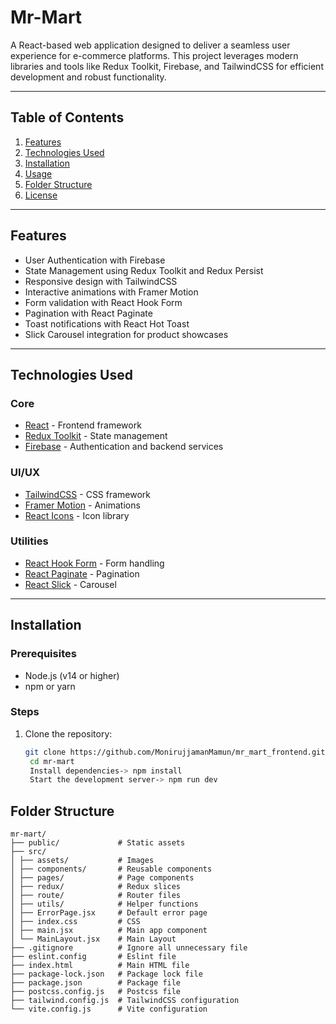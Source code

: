 # Mr-Mart

A React-based web application designed to deliver a seamless user experience for e-commerce platforms. This project leverages modern libraries and tools like Redux Toolkit, Firebase, and TailwindCSS for efficient development and robust functionality.

---

## Table of Contents

1. [Features](#features)
2. [Technologies Used](#technologies-used)
3. [Installation](#installation)
4. [Usage](#usage)
5. [Folder Structure](#folder-structure)
6. [License](#license)

---

## Features

- User Authentication with Firebase
- State Management using Redux Toolkit and Redux Persist
- Responsive design with TailwindCSS
- Interactive animations with Framer Motion
- Form validation with React Hook Form
- Pagination with React Paginate
- Toast notifications with React Hot Toast
- Slick Carousel integration for product showcases

---

## Technologies Used

### Core

- [React](https://reactjs.org/) - Frontend framework
- [Redux Toolkit](https://redux-toolkit.js.org/) - State management
- [Firebase](https://firebase.google.com/) - Authentication and backend services

### UI/UX

- [TailwindCSS](https://tailwindcss.com/) - CSS framework
- [Framer Motion](https://www.framer.com/motion/) - Animations
- [React Icons](https://react-icons.github.io/react-icons/) - Icon library

### Utilities

- [React Hook Form](https://react-hook-form.com/) - Form handling
- [React Paginate](https://github.com/AdeleD/react-paginate) - Pagination
- [React Slick](https://react-slick.neostack.com/) - Carousel

---

## Installation

### Prerequisites

- Node.js (v14 or higher)
- npm or yarn

### Steps

1. Clone the repository:

   ```bash
   git clone https://github.com/MonirujjamanMamun/mr_mart_frontend.git
    cd mr-mart
    Install dependencies-> npm install
    Start the development server-> npm run dev

   ```

## Folder Structure

```
mr-mart/
├── public/             # Static assets
├── src/
│ ├── assets/           # Images
│ ├── components/       # Reusable components
│ ├── pages/            # Page components
│ ├── redux/            # Redux slices
│ ├── route/            # Router files
│ ├── utils/            # Helper functions
│ ├── ErrorPage.jsx     # Default error page
│ ├── index.css         # CSS
│ ├── main.jsx          # Main app component
│ └── MainLayout.jsx    # Main Layout
├── .gitignore          # Ignore all unnecessary file
├── eslint.config       # Eslint file
├── index.html          # Main HTML file
├── package-lock.json   # Package lock file
├── package.json        # Package file
├── postcss.config.js   # Postcss file
├── tailwind.config.js  # TailwindCSS configuration
└── vite.config.js      # Vite configuration
```
